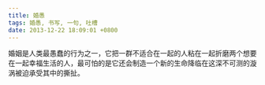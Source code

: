 ```yaml
---
title: 婚愚
tags: 婚愚, 书写, 一句, 吐槽
date: 2013-12-22 18:09:01 +0800
---
```



婚姻是人类最愚蠢的行为之一，它把一群不适合在一起的人粘在一起折磨两个想要在一起幸福生活的人，最可怕的是它还会制造一个新的生命降临在这深不可测的漩涡被迫承受其中的撕扯。

